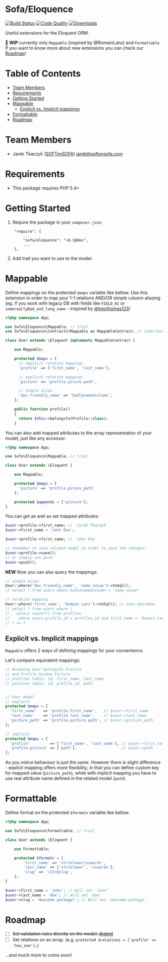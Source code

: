 # Sofa/Eloquence

[![Build Status](https://travis-ci.org/jarektkaczyk/eloquence.svg?branch=master)](https://travis-ci.org/jarektkaczyk/eloquence) [![Code Quality](https://scrutinizer-ci.com/g/jarektkaczyk/eloquence/badges/quality-score.png?b=master)](https://scrutinizer-ci.com/g/jarektkaczyk/eloquence) [![Downloads](https://poser.pugx.org/sofa/eloquence/downloads.svg)](https://packagist.org/packages/sofa/eloquence)

Useful extensions for the Eloquent ORM.

:construction: **WIP** currently only `Mappable` (inspired by @RomainLanz) and `Formattable`
If you want to know more about new extensions you can check our [Roadmap](#roadmap)!

# Table of Contents

* [Team Members](#team-members)
* [Requirements](#requirements)
* [Getting Started](#getting-started)
* [Mappable](#mappable)
  * [Explicit vs. Implicit mappings](#explicit-vs-implicit-mappings)
* [Formattable](#formattable)
* [Roadmap](#roadmap)

# <a name="team-members"></a>Team Members

* Jarek Tkaczyk ([SOFTonSOFA](http://softonsofa.com/)) <jarek@softonsofa.com>

# <a name="requirements"></a>Requirements

* This package requires PHP 5.4+

# <a name="getting-started"></a>Getting Started

1. Require the package in your `composer.json`:

```
    "require": {
        ...
        "sofa/eloquence": "~0.1@dev",
        ...
    },

```

2. Add trait you want to use to the model.

# <a name="mappable"></a>Mappable

Define mappings on the protected `$maps` variable like bellow. Use this extension in order to map your 1-1 relations AND/OR simple column aliasing (eg. if you work with legacy DB with fields like `FIELD_01` or `somereallyBad_and_long_name` - inspired by [@treythomas123](https://github.com/laravel/framework/pull/8200))

```php
<?php namespace App;

use Sofa\Eloquence\Mappable; // trait
use Sofa\Eloquence\Contracts\Mappable as MappableContract; // interface

class User extends \Eloquent implements MappableContract {

    use Mappable;

    protected $maps = [
      // implicit relation mapping:
      'profile' => ['first_name', 'last_name'],

      // explicit relation mapping:
      'picture' => 'profile.piture_path',

      // simple alias
      'dev_friendly_name' => 'badlynamedcolumn',
    ];

    public function profile()
    {
      return $this->belongsTo(Profile::class);
    }
```

You can also add mapped attributes to the array representation of your model, just like any accessor:

```php
<?php namespace App;

use Sofa\Eloquence\Mappable; // trait

class User extends \Eloquent {

    use Mappable;

    protected $maps = [
      'picture' => 'profile.piture_path'
    ];

    protected $appends = ['picture'];
}
```

You can get as well as set mapped attributes:

```php
$user->profile->first_name; // 'Jarek Tkaczyk'
$user->first_name = 'John Doe';

$user->profile->first_name; // 'John Doe'

// remember to save related model in order to save the changes:
$user->profile->save();
// or simply use push:
$user->push();
```

**NEW** Now you can also query the mappings:

```php
// simple alias
User::where('dev_friendly_name', 'some_value')->toSql();
// select * from users where badlynamedcolumn = 'some_value'

// relation mapping
User::where('first_name', 'Romain Lanz')->toSql(); // uses whereHas
// select * from users where (
//   select count(*) from profiles
//    where users.profile_id = profiles.id and first_name = 'Romain Lanz'
// ) >= 1
```


## <a name="explicit-vs-implicit-mappings"></a>Explicit vs. Implicit mappings

`Mappable` offers 2 ways of defining mappings for your convenience.

Let's compare equivalent mappings:
```php
// Assuming User belongsTo Profile
// and Profile hasOne Picture
// profiles table: id, first_name, last_name
// pictures table: id, profile_id, path


// User model
// explicit
protected $maps = [
  'first_name'   => 'profile.first_name',   // $user->first_name
  'last_name'    => 'profile.last_name',    // $user->last_name
  'picture_path' => 'profile.picture.path', // $user->picture_path
];

// implicit
protected $maps = [
  'profile'         => ['first_name', 'last_name'], // $user->first_name / ->last_name
  'profile.picture' => ['path'],                    // $user->path
];
```

As you notice behaviour is just the same. However there is slight difference - explicit mapping offers more flexibility, in that you can define custom key for mapped value (`picture_path`), while with implicit mapping you have to use real attribute name defined in the related model (`path`).

# <a name="formattable"></a>Formattable

Define format on the protected `$formats` variable like bellow.

```php
<?php namespace App;

use Sofa\Eloquence\Formattable; // trait

class User extends \Eloquent {

    use Formattable;

    protected $formats = [
        'first_name' => 'strtolower|ucwords',
        'last_name' => ['strtolower', 'ucwords'],
        'slug' => '\Str@slug',
    ];
}
```

```php
$user->first_name = 'john'; // Will set 'John'
$user->last_name = 'doe'; // Will set 'Doe'
$user->slug = 'Awesome package!'; // Will set 'awesome-package'
```

# <a name="roadmap"></a>Roadmap
- [ ] ~~Set validation rules directly on the model. [Ardent](https://github.com/laravelbook/ardent)~~
- [ ] Set relations on an array. (e.g. `protected $relations = ['profile' => 'has_one'];`)

...and much more to come soon!
